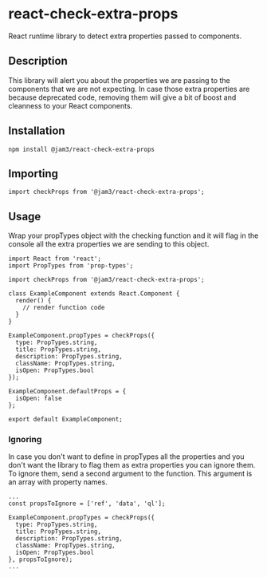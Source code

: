 # react-check-extra-props

React runtime library to detect extra properties passed to components.

## Description

This library will alert you about the properties we are passing to the components that we are not expecting. In case those extra properties are because deprecated code, removing them will give a bit of boost and cleanness to your React components.

## Installation

```
npm install @jam3/react-check-extra-props
```

## Importing

```
import checkProps from '@jam3/react-check-extra-props';
```

## Usage

Wrap your propTypes object with the checking function and it will flag in the console all the extra properties we are sending to this object.

```
import React from 'react';
import PropTypes from 'prop-types';

import checkProps from '@jam3/react-check-extra-props';

class ExampleComponent extends React.Component {
  render() {
    // render function code
  }
}

ExampleComponent.propTypes = checkProps({
  type: PropTypes.string,
  title: PropTypes.string,
  description: PropTypes.string,
  className: PropTypes.string,
  isOpen: PropTypes.bool
});

ExampleComponent.defaultProps = {
  isOpen: false
};

export default ExampleComponent;
```

### Ignoring

In case you don't want to define in propTypes all the properties and you don't want the library to flag them as extra properties you can ignore them. To ignore them, send a second argument to the function. This argument is an array with property names.

```
...
const propsToIgnore = ['ref', 'data', 'ql'];

ExampleComponent.propTypes = checkProps({
  type: PropTypes.string,
  title: PropTypes.string,
  description: PropTypes.string,
  className: PropTypes.string,
  isOpen: PropTypes.bool
}, propsToIgnore);
...
```
